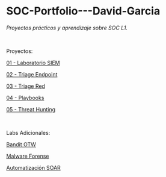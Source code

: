 # SOC-Portfolio---David-Garcia
*Proyectos prácticos y aprendizaje sobre SOC L1.*

<br>



Proyectos:

[01 - Laboratorio SIEM](Proyectos/01-Laboratorio-SIEM)

[02 - Triage Endpoint](Proyectos/02-Triage-Endpoint)

[03 - Triage Red](Proyectos/03-Triage-Red)

[04 - Playbooks](Proyectos/04-Playbooks)

[05 - Threat Hunting](Proyectos/05-Threat-Hunting)

<br>

Labs Adicionales:

[Bandit OTW](Labs-Adicionales/Bandit-OTW)

[Malware Forense](Labs-Adicionales/Malware-Forense)

[Automatización SOAR](Labs-Adicionales/Automatización-SOAR)

